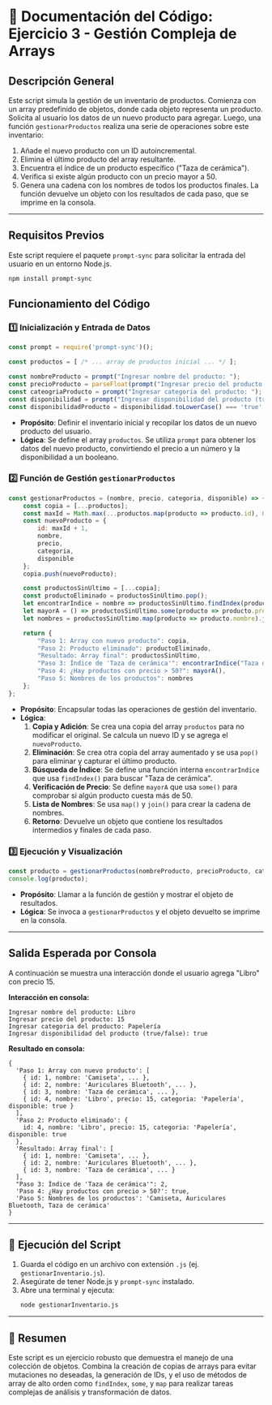 # 🛒 Documentación del Código: Ejercicio 3 - Gestión Compleja de Arrays

## Descripción General

Este script simula la gestión de un inventario de productos. Comienza con un array predefinido de objetos, donde cada objeto representa un producto. Solicita al usuario los datos de un nuevo producto para agregar. Luego, una función `gestionarProductos` realiza una serie de operaciones sobre este inventario:
1.  Añade el nuevo producto con un ID autoincremental.
2.  Elimina el último producto del array resultante.
3.  Encuentra el índice de un producto específico ("Taza de cerámica").
4.  Verifica si existe algún producto con un precio mayor a 50.
5.  Genera una cadena con los nombres de todos los productos finales.
La función devuelve un objeto con los resultados de cada paso, que se imprime en la consola.

---

## Requisitos Previos

Este script requiere el paquete `prompt-sync` para solicitar la entrada del usuario en un entorno Node.js.

```bash
npm install prompt-sync
```

## Funcionamiento del Código

### 1️⃣ Inicialización y Entrada de Datos
```js
const prompt = require('prompt-sync')();

const productos = [ /* ... array de productos inicial ... */ ];

const nombreProducto = prompt("Ingresar nombre del producto: ");
const precioProducto = parseFloat(prompt("Ingresar precio del producto: "));
const cateogriaProducto = prompt("Ingresar categoria del producto: ");
const disponibilidad = prompt("Ingresar disponibilidad del producto (true/false): ");
const disponibilidadProducto = disponibilidad.toLowerCase() === 'true';
```
*   **Propósito**: Definir el inventario inicial y recopilar los datos de un nuevo producto del usuario.
*   **Lógica**: Se define el array `productos`. Se utiliza `prompt` para obtener los datos del nuevo producto, convirtiendo el precio a un número y la disponibilidad a un booleano.

### 2️⃣ Función de Gestión `gestionarProductos`
```js
const gestionarProductos = (nombre, precio, categoria, disponible) => {
    const copia = [...productos];
    const maxId = Math.max(...productos.map(producto => producto.id), 0);
    const nuevoProducto = {
        id: maxId + 1,
        nombre,
        precio,
        categoria,
        disponible
    };
    copia.push(nuevoProducto);

    const productosSinUltimo = [...copia];
    const productoEliminado = productosSinUltimo.pop();
    let encontrarIndice = nombre => productosSinUltimo.findIndex(producto => producto.nombre === nombre);
    let mayorA = () => productosSinUltimo.some(producto => producto.precio > 50);
    let nombres = productosSinUltimo.map(producto => producto.nombre).join(', ');

    return {
        "Paso 1: Array con nuevo producto": copia,
        "Paso 2: Producto eliminado": productoEliminado,
        "Resultado: Array final": productosSinUltimo,
        "Paso 3: Índice de 'Taza de cerámica'": encontrarIndice("Taza de cerámica"),
        "Paso 4: ¿Hay productos con precio > 50?": mayorA(),
        "Paso 5: Nombres de los productos": nombres
    };
};
```
*   **Propósito**: Encapsular todas las operaciones de gestión del inventario.
*   **Lógica**:
    1.  **Copia y Adición**: Se crea una copia del array `productos` para no modificar el original. Se calcula un nuevo ID y se agrega el `nuevoProducto`.
    2.  **Eliminación**: Se crea otra copia del array aumentado y se usa `pop()` para eliminar y capturar el último producto.
    3.  **Búsqueda de Índice**: Se define una función interna `encontrarIndice` que usa `findIndex()` para buscar "Taza de cerámica".
    4.  **Verificación de Precio**: Se define `mayorA` que usa `some()` para comprobar si algún producto cuesta más de 50.
    5.  **Lista de Nombres**: Se usa `map()` y `join()` para crear la cadena de nombres.
    6.  **Retorno**: Devuelve un objeto que contiene los resultados intermedios y finales de cada paso.

### 3️⃣ Ejecución y Visualización
```js
const producto = gestionarProductos(nombreProducto, precioProducto, cateogriaProducto, disponibilidadProducto);
console.log(producto);
```
*   **Propósito**: Llamar a la función de gestión y mostrar el objeto de resultados.
*   **Lógica**: Se invoca a `gestionarProductos` y el objeto devuelto se imprime en la consola.

---

## Salida Esperada por Consola

A continuación se muestra una interacción donde el usuario agrega "Libro" con precio 15.

**Interacción en consola:**
```
Ingresar nombre del producto: Libro
Ingresar precio del producto: 15
Ingresar categoria del producto: Papelería
Ingresar disponibilidad del producto (true/false): true
```

**Resultado en consola:**
```
{
  'Paso 1: Array con nuevo producto': [
    { id: 1, nombre: 'Camiseta', ... },
    { id: 2, nombre: 'Auriculares Bluetooth', ... },
    { id: 3, nombre: 'Taza de cerámica', ... },
    { id: 4, nombre: 'Libro', precio: 15, categoria: 'Papelería', disponible: true }
  ],
  'Paso 2: Producto eliminado': {
    id: 4, nombre: 'Libro', precio: 15, categoria: 'Papelería', disponible: true
  },
  'Resultado: Array final': [
    { id: 1, nombre: 'Camiseta', ... },
    { id: 2, nombre: 'Auriculares Bluetooth', ... },
    { id: 3, nombre: 'Taza de cerámica', ... }
  ],
  "Paso 3: Índice de 'Taza de cerámica'": 2,
  'Paso 4: ¿Hay productos con precio > 50?': true,
  'Paso 5: Nombres de los productos': 'Camiseta, Auriculares Bluetooth, Taza de cerámica'
}
```

---

## 🚀 Ejecución del Script

1.  Guarda el código en un archivo con extensión `.js` (ej. `gestionarInventario.js`).
2.  Asegúrate de tener Node.js y `prompt-sync` instalado.
3.  Abre una terminal y ejecuta:
    ```bash
    node gestionarInventario.js
    ```

---

## 🏁 Resumen

Este script es un ejercicio robusto que demuestra el manejo de una colección de objetos. Combina la creación de copias de arrays para evitar mutaciones no deseadas, la generación de IDs, y el uso de métodos de array de alto orden como `findIndex`, `some`, y `map` para realizar tareas complejas de análisis y transformación de datos.